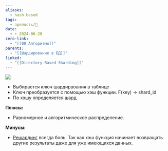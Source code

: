 ```yaml
---
aliases:
  - hash based
tags:
  - зрелость/🌱
date:
  - - 2024-06-20
zero-link:
  - "[[00 Алгоритмы]]"
parents:
  - "[[Шардирование в БД]]"
linked:
  - "[[Directory Based Sharding]]"
---
```

![](Pasted%20image%2020240620220323.png)
- Выбирается ключ шардирвоания в таблице
- Ключ преобразуется с помощью хэш функции. F(key) -> shard_id
- По хэшу определяется шард

**Плюсы:**
- Равномерное и алгоритмическое распределение. 

**Минусы:**
- [Решардинг](_inbox/Решардинг.md) всегда боль. Так как хэш функция начинает возвращать другие результаты даже для уже имеющихся данных.